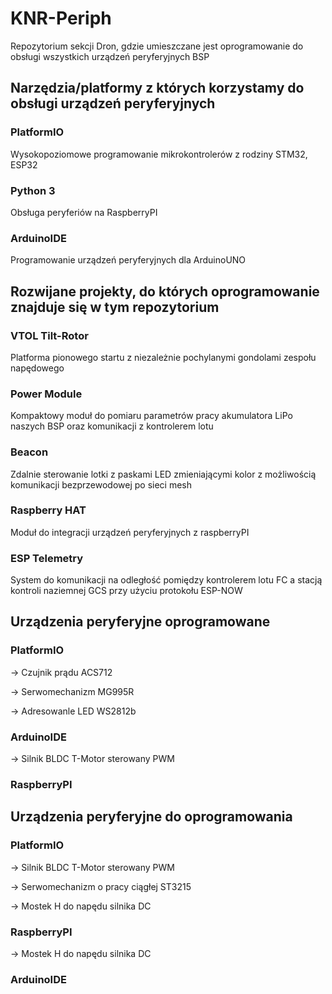 # KNR-Periph
Repozytorium sekcji Dron, gdzie umieszczane jest oprogramowanie do obsługi wszystkich urządzeń peryferyjnych BSP

## Narzędzia/platformy z których korzystamy do obsługi urządzeń peryferyjnych

### PlatformIO
Wysokopoziomowe programowanie mikrokontrolerów z rodziny STM32, ESP32 

### Python 3
Obsługa peryferiów na RaspberryPI

### ArduinoIDE
Programowanie urządzeń peryferyjnych dla ArduinoUNO

## Rozwijane projekty, do których oprogramowanie znajduje się w tym repozytorium 

### VTOL Tilt-Rotor 
Platforma pionowego startu z niezależnie pochylanymi gondolami zespołu napędowego

### Power Module 
Kompaktowy moduł do pomiaru parametrów pracy akumulatora LiPo naszych BSP oraz komunikacji z kontrolerem lotu

### Beacon
Zdalnie sterowanie lotki z paskami LED zmieniającymi kolor z możliwością komunikacji bezprzewodowej po sieci mesh 

### Raspberry HAT
Moduł do integracji urządzeń peryferyjnych z raspberryPI

### ESP Telemetry
System do komunikacji na odległość pomiędzy kontrolerem lotu FC a stacją kontroli naziemnej GCS przy użyciu protokołu ESP-NOW

## Urządzenia peryferyjne oprogramowane

### PlatformIO

-> Czujnik prądu ACS712

-> Serwomechanizm MG995R

-> Adresowanle LED WS2812b

### ArduinoIDE 

-> Silnik BLDC T-Motor sterowany PWM

### RaspberryPI

## Urządzenia peryferyjne do oprogramowania

### PlatformIO

-> Silnik BLDC T-Motor sterowany PWM

-> Serwomechanizm o pracy ciągłej ST3215 

-> Mostek H do napędu silnika DC 

### RaspberryPI

-> Mostek H do napędu silnika DC 

### ArduinoIDE 



